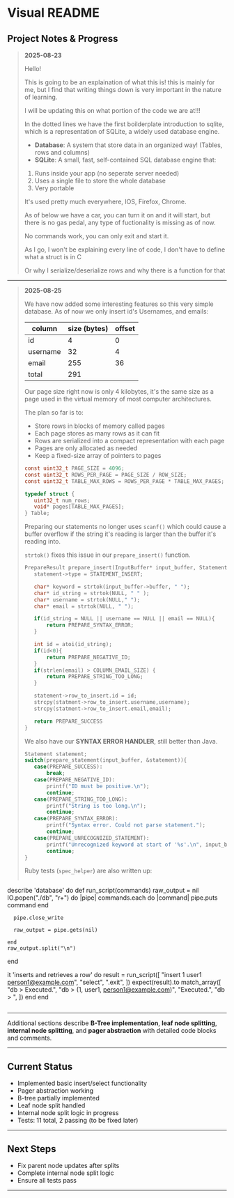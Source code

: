 # Visual README

## Project Notes & Progress

> **2025-08-23**
>
> Hello!
>
> This is going to be an explaination of what this is! this is mainly for me, but I find that writing things down is very important in the nature of learning.
>
> I will be updating this on what portion of the code we are at!!!
>
> In the dotted lines we have the first boilderplate introduction to sqlite, which is a representation of SQLite, a widely used database engine.
>
> * **Database**: A system that store data in an organized way! (Tables, rows and columns)
> * **SQLite**: A small, fast, self-contained SQL database engine that:
>
> 1. Runs inside your app (no seperate server needed)
> 2. Uses a single file to store the whole database
> 3. Very portable
>
> It's used pretty much everywhere, IOS, Firefox, Chrome.
>
> As of below we have a car, you can turn it on and it will start, but there is no gas pedal, any type of fuctionality is missing as of now.
>
> No commands work, you can only exit and start it.
>
> As I go, I won't be explaining every line of code, I don't have to define what a struct is in C
>
> Or why I serialize/deserialize rows and why there is a function for that

---

> **2025-08-25**
>
> We have now added some interesting features so this very simple database. As of now we only insert id's Usernames, and emails:
>
> | column   | size (bytes) | offset |
> | -------- | ------------ | ------ |
> | id       | 4            | 0      |
> | username | 32           | 4      |
> | email    | 255          | 36     |
> | total    | 291          |        |
>
> Our page size right now is only 4 kilobytes, it's the same size as a page used in the virtual memory of most computer architectures.
>
> The plan so far is to:
>
> * Store rows in blocks of memory called pages
> * Each page stores as many rows as it can fit
> * Rows are serialized into a compact representation with each page
> * Pages are only allocated as needed
> * Keep a fixed-size array of pointers to pages
>
> ```c
> const uint32_t PAGE_SIZE = 4096;
> const uint32_t ROWS_PER_PAGE = PAGE_SIZE / ROW_SIZE;
> const uint32_t TABLE_MAX_ROWS = ROWS_PER_PAGE * TABLE_MAX_PAGES;
>
> typedef struct {
>    uint32_t num_rows;
>    void* pages[TABLE_MAX_PAGES];
> } Table;
> ```
>
> Preparing our statements no longer uses `scanf()` which could cause a buffer overflow if the string it's reading is larger than the buffer it's reading into.
>
> `strtok()` fixes this issue in our `prepare_insert()` function.
>
> ```c
> PrepareResult prepare_insert(InputBuffer* input_buffer, Statement* statement){
>    statement->type = STATEMENT_INSERT;
>
>    char* keyword = strtok(input_buffer->buffer, " ");
>    char* id_string = strtok(NULL, " " );
>    char* username = strtok(NULL," ");
>    char* email = strtok(NULL, " ");
>
>    if(id_string = NULL || username == NULL || email == NULL){
>        return PREPARE_SYNTAX_ERROR;
>    }
>
>    int id = atoi(id_string);
>    if(id<0){
>        return PREPARE_NEGATIVE_ID;
>    }
>    if(strlen(email) > COLUMN_EMAIL_SIZE) {
>        return PREPARE_STRING_TOO_LONG;
>    }
>
>    statement->row_to_insert.id = id;
>    strcpy(statment->row_to_insert.username,username);
>    strcpy(statment->row_to_insert.email,email);
>
>    return PREPARE_SUCCESS
> }
> ```
>
> We also have our **SYNTAX ERROR HANDLER**, still better than Java.
>
> ```c
> Statement statement;
> switch(prepare_statement(input_buffer, &statement)){
>    case(PREPARE_SUCCESS):
>        break;
>    case(PREPARE_NEGATIVE_ID):
>        printf("ID must be positive.\n");
>        continue;
>    case(PREPARE_STRING_TOO_LONG):
>        printf("String is too long.\n");
>        continue;
>    case(PREPARE_SYNTAX_ERROR):
>        printf("Syntax error. Could not parse statement.");
>        continue;
>    case(PREPARE_UNRECOGNIZED_STATEMENT):
>        printf("Unrecognized keyword at start of '%s'.\n", input_buffer->buffer);
>        continue;
> }
> ```
>
> Ruby tests (`spec_helper`) are also written up:
>
> ```ruby
> ```

describe 'database' do
def run\_script(commands)
raw\_output = nil
IO.popen("./db", "r+") do |pipe|
commands.each do |command|
pipe.puts command
end

>

```
  pipe.close_write
```

>

```
  raw_output = pipe.gets(nil)
```

```
end
raw_output.split("\n")
```

end

it 'inserts and retrieves a row' do
result = run\_script(\[
"insert 1 user1 [person1@example.com](mailto:person1@example.com)",
"select",
".exit",
])
expect(result).to match\_array(\[
"db > Executed.",
"db > (1, user1, [person1@example.com](mailto:person1@example.com))",
"Executed.",
"db > ",
])
end
end

> ```
> ```

---

Additional sections describe **B-Tree implementation**, **leaf node splitting**, **internal node splitting**, and **pager abstraction** with detailed code blocks and comments.

---

## Current Status

* Implemented basic insert/select functionality
* Pager abstraction working
* B-tree partially implemented
* Leaf node split handled
* Internal node split logic in progress
* Tests: 11 total, 2 passing (to be fixed later)

---

## Next Steps

* Fix parent node updates after splits
* Complete internal node split logic
* Ensure all tests pass

---

